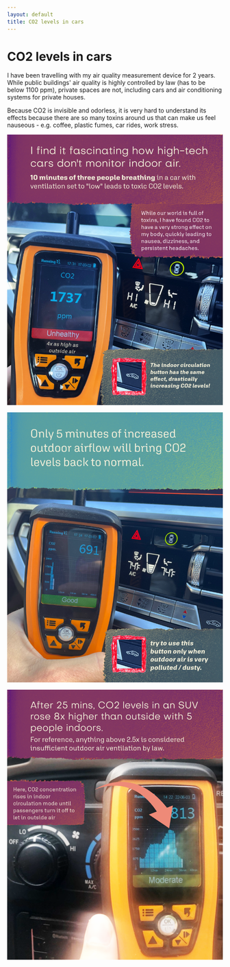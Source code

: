 ```yaml
---
layout: default
title: CO2 levels in cars
---
```

# CO2 levels in cars
I have been travelling with my air quality measurement device for 2 years. While public buildings' air quality is highly controlled by law (has to be below 1100 ppm), private spaces are not, including cars and air conditioning systems for private houses.

Because CO2 is invisible and odorless, it is very hard to understand its effects because there are so many toxins around us that can make us feel nauseous - e.g. coffee, plastic fumes, car rides, work stress.

![](media/MMSCO2InCar-1.png)

![](media/MMSCO2InCar-2.png)

![](media/MMSCO2InCar-3.png)